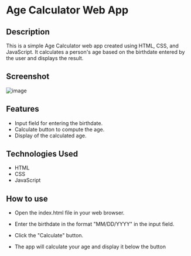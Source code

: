 # Age Calculator Web App

## Description

This is a simple Age Calculator web app created using HTML, CSS, and JavaScript. 
It calculates a person's age based on the birthdate entered by the user and displays the result.

## Screenshot

![image](https://github.com/MaheshMohite6520/Age-Calculator/assets/126685009/9eeb68b2-ecde-4c48-9f18-69716bcef254)

## Features

- Input field for entering the birthdate.
- Calculate button to compute the age.
- Display of the calculated age.

## Technologies Used

- HTML
- CSS
- JavaScript

## How to use

- Open the index.html file in your web browser.

- Enter the birthdate in the format "MM/DD/YYYY" in the input field.

- Click the "Calculate" button.

- The app will calculate your age and display it below the button
